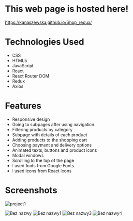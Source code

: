 # This web page is hosted here!
https://kanaszewska.github.io/Shop_redux/


# Technologies Used
* CSS
* HTML5
* JavaScript
* React
* React Router DOM
* Redux
* Axios


# Features
* Responsive design
* Going to subpages after using navigation
* Filtering products by category
* Subpage with details of each product
* Adding products to the shopping cart
* Choosing payment and delivery options
* Animated texts, buttons and product icons
* Modal windows
* Scrolling to the top of the page
* I used fonts from Google Fonts
* I used icons from React Icons



# Screenshots

![project1](https://user-images.githubusercontent.com/106904594/201994025-ed197d27-c893-4b17-81c4-a836106801ab.jpg)

![Bez nazwy](https://user-images.githubusercontent.com/106904594/205339309-30281958-bd94-4873-b4bc-7b5e980f4910.png)
![Bez nazwy1](https://user-images.githubusercontent.com/106904594/205339314-3d862c54-7634-4284-8315-9e4140c2ffd9.png)
![Bez nazwy3](https://user-images.githubusercontent.com/106904594/205339317-5f56cb02-94bf-4c45-9896-4ffb2f7f53ed.png)
![Bez nazwy4](https://user-images.githubusercontent.com/106904594/205339319-0aa0538b-6285-49ce-8c2b-966c7978a8d9.png)
